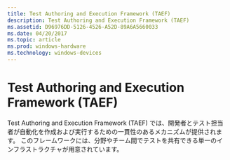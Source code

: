 ```yaml
---
title: Test Authoring and Execution Framework (TAEF)
description: Test Authoring and Execution Framework (TAEF)
ms.assetid: D96976DD-5126-4526-A52D-89A6A5660033
ms.date: 04/20/2017
ms.topic: article
ms.prod: windows-hardware
ms.technology: windows-devices
---
```


# <a name="test-authoring-and-execution-framework-taef"></a>Test Authoring and Execution Framework (TAEF)


Test Authoring and Execution Framework (TAEF) では、開発者とテスト担当者が自動化を作成および実行するための一貫性のあるメカニズムが提供されます。 このフレームワークには、分野やチーム間でテストを共有できる単一のインフラストラクチャが用意されています。

 

 





